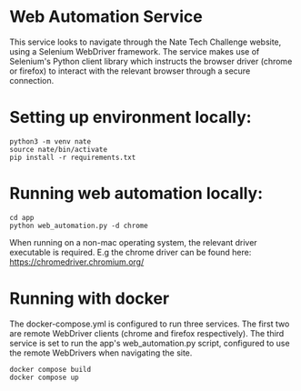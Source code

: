 # Web Automation Service
This service looks to navigate through the Nate Tech Challenge website, using a
Selenium WebDriver framework. The service makes use of Selenium's Python client
library which instructs the browser driver (chrome or firefox) to interact with
the relevant browser through a secure connection.

# Setting up environment locally:

```
python3 -m venv nate
source nate/bin/activate
pip install -r requirements.txt
```

# Running web automation locally:

```
cd app
python web_automation.py -d chrome
```

When running on a non-mac operating system, the relevant driver executable is required.
E.g the chrome driver can be found here: https://chromedriver.chromium.org/

# Running with docker

The docker-compose.yml is configured to run three services. The first two are remote WebDriver
clients (chrome and firefox respectively). The third service is set to run the app's web_automation.py script, configured to use the remote WebDrivers when navigating the site.

```
docker compose build
docker compose up
```
